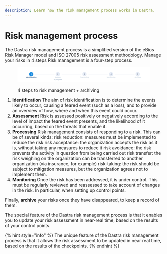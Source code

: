 ```yaml
---
description: Learn how the risk management process works in Dastra.
---
```


# Risk management process

The Dastra risk management process is a simplified version of the eBios Risk Manager model and ISO 27005 risk assessment methodology. Manage your risks in 4 steps Risk management is a four-step process.&#x20;

<figure><img src="../../../.gitbook/assets/image.png" alt=""><figcaption><p>4 steps to risk management + archiving</p></figcaption></figure>

1. **Identification** The aim of risk identification is to determine the events likely to occur, causing a feared event (such as a loss), and to provide an overview of how, where and when this event could occur.
2. **Assessment** Risk is assessed positively or negatively according to the level of impact the feared event presents, and the likelihood of it occurring, based on the threats that enable it.
3. **Processing** Risk management consists of responding to a risk. This can be of several kinds: risk reduction: measures must be implemented to reduce the risk risk acceptance: the organization accepts the risk as it is, without taking any measures to reduce it risk avoidance: the risk prevents the activity in question from being carried out risk transfer: the risk weighing on the organization can be transferred to another organization (via insurance, for example) risk-taking: the risk should be subject to mitigation measures, but the organization agrees not to implement them.
4. **Monitoring** Once the risk has been addressed, it is under control. This must be regularly reviewed and reassessed to take account of changes in the risk. In particular, when setting up control points.&#x20;

Finally, **archive** your risks once they have disappeared, to keep a record of them.

The special feature of the Dastra risk management process is that it enables you to update your risk assessment in near-real time, based on the results of your control points.

{% hint style="info" %}
The unique feature of the Dastra risk management process is that it allows the risk assessment to be updated in near real time, based on the results of the checkpoints.
{% endhint %}
